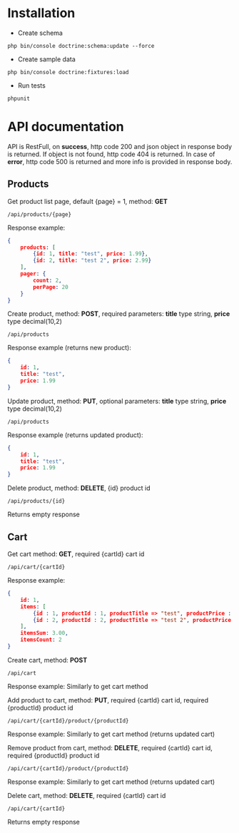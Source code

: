# Installation

* Create schema
```
php bin/console doctrine:schema:update --force
```
* Create sample data
``` 
php bin/console doctrine:fixtures:load
```
* Run tests
``` 
phpunit
```

# API documentation
API is RestFull, on **success**, http code 200 and json object in response body is returned. If object is not found, http code 404 is returned. In case of **error**, http code 500 is returned and more info is provided in response body.


## Products

Get product list page, default {page} = 1, method: **GET**
``` 
/api/products/{page}
```
Response example:
``` json 
{
    products: [
        {id: 1, title: "test", price: 1.99},
        {id: 2, title: "test 2", price: 2.99}
    ],
    pager: {
        count: 2,
        perPage: 20
    }
}
```


Create product, method: **POST**, required parameters: **title** type string, **price** type decimal(10,2)
``` 
/api/products
```
Response example (returns new product):
``` json 
{
    id: 1, 
    title: "test", 
    price: 1.99
}
```


Update product, method: **PUT**, optional parameters: **title** type string, **price** type decimal(10,2)
``` 
/api/products
```
Response example (returns updated product):
``` json 
{
    id: 1, 
    title: "test", 
    price: 1.99
}
```

Delete product, method: **DELETE**, {id} product id
``` 
/api/products/{id}
```
Returns empty response


## Cart

Get cart method: **GET**, required {cartId} cart id
``` 
/api/cart/{cartId}
```
Response example:
``` json 
{
    id: 1, 
    items: [
        {id : 1, productId : 1, productTitle => "test", productPrice : 1.60},
        {id : 2, productId : 2, productTitle => "test 2", productPrice : 1.40}
    ], 
    itemsSum: 3.00,
    itemsCount: 2
}
```

Create cart, method: **POST**
``` 
/api/cart
```
Response example:
Similarly to get cart method

Add product to cart, method: **PUT**, required {cartId} cart id, required {productId} product id
``` 
/api/cart/{cartId}/product/{productId}
```
Response example:
Similarly to get cart method (returns updated cart)

Remove product from cart, method: **DELETE**, required {cartId} cart id, required {productId} product id
``` 
/api/cart/{cartId}/product/{productId}
```
Response example:
Similarly to get cart method (returns updated cart)

Delete cart, method: **DELETE**, required {cartId} cart id
``` 
/api/cart/{cartId}
```
Returns empty response